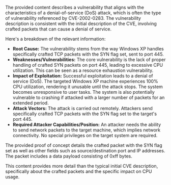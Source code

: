 The provided content describes a vulnerability that aligns with the characteristics of a denial-of-service (DoS) attack, which is often the type of vulnerability referenced by CVE-2002-0283. The vulnerability description is consistent with the initial description of the CVE, involving crafted packets that can cause a denial of service.

Here's a breakdown of the relevant information:

*   **Root Cause:** The vulnerability stems from the way Windows XP handles specifically crafted TCP packets with the SYN flag set, sent to port 445.
*   **Weaknesses/Vulnerabilities:** The core vulnerability is the lack of proper handling of crafted SYN packets on port 445, leading to excessive CPU utilization. This can be seen as a resource exhaustion vulnerability.
*  **Impact of Exploitation:** Successful exploitation leads to a denial of service (DoS). The targeted Windows XP machine experiences 100% CPU utilization, rendering it unusable until the attack stops.  The system becomes unresponsive to user tasks. The system is also potentially vulnerable to crashing if attacked with a larger number of packets for an extended period.
*   **Attack Vectors:** The attack is carried out remotely. Attackers send specifically crafted TCP packets with the SYN flag set to the target's port 445.
*   **Required Attacker Capabilities/Position:** An attacker needs the ability to send network packets to the target machine, which implies network connectivity. No special privileges on the target system are required.

The provided proof of concept details the crafted packet with the SYN flag set as well as other fields such as source/destination port and IP addresses. The packet includes a data payload consisting of 0xff bytes.

This content provides more detail than the typical initial CVE description, specifically about the crafted packets and the specific impact on CPU usage.